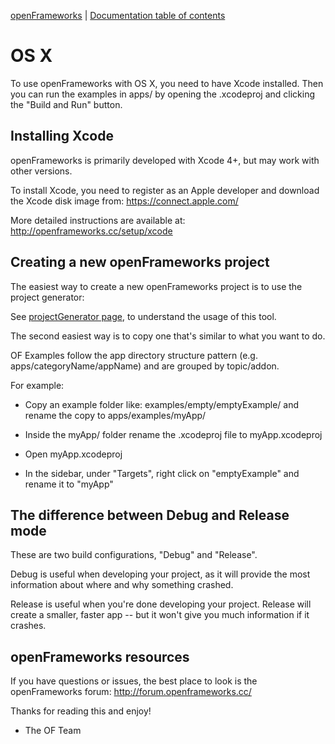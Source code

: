 [openFrameworks](http://openframeworks.cc/) | [Documentation table of contents](table_of_contents.md)

OS X
====
To use openFrameworks with OS X, you need to have Xcode installed.  Then you can run the examples in apps/ by opening the .xcodeproj and clicking the "Build and Run" button.


Installing Xcode
----------------
openFrameworks is primarily developed with Xcode 4+, but may work with other versions. 

To install Xcode, you need to register as an Apple developer and download the Xcode disk image from: https://connect.apple.com/

More detailed instructions are available at:
http://openframeworks.cc/setup/xcode


Creating a new openFrameworks project
-------------------------------------
The easiest way to create a new openFrameworks project is to use the project generator: 

See [projectGenerator page](projectgenerator.md), to understand the usage of this tool.

The second easiest way is to copy one that's similar to what you want to do. 

OF Examples follow the app directory structure pattern (e.g. apps/categoryName/appName) and are grouped by topic/addon.

For example:

- Copy an example folder like: examples/empty/emptyExample/ and rename the copy to apps/examples/myApp/

- Inside the myApp/ folder rename the .xcodeproj file to myApp.xcodeproj

- Open myApp.xcodeproj

- In the sidebar, under "Targets", right click on "emptyExample" and rename it to "myApp"


The difference between Debug and Release mode
---------------------------------------------
These are two build configurations, "Debug" and "Release".

Debug is useful when developing your project, as it will provide the most information about where and why something crashed.

Release is useful when you're done developing your project. Release will create a smaller, faster app -- but it won't give you much information if it crashes.


openFrameworks resources
------------------------
If you have questions or issues, the best place to look is the openFrameworks forum: 
http://forum.openframeworks.cc/


Thanks for reading this and enjoy!
- The OF Team
